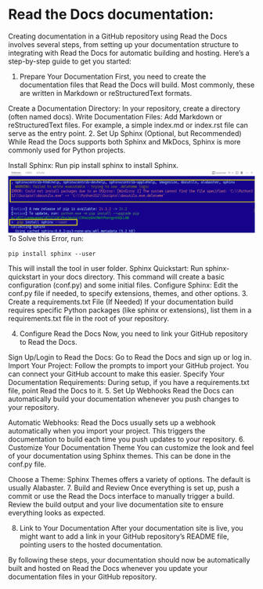 # Read the Docs documentation:
Creating documentation in a GitHub repository using Read the Docs involves several steps, from setting up your documentation structure to integrating with Read the Docs for automatic building and hosting. Here’s a step-by-step guide to get you started:

1. Prepare Your Documentation
First, you need to create the documentation files that Read the Docs will build. Most commonly, these are written in Markdown or reStructuredText formats.

Create a Documentation Directory: In your repository, create a directory (often named docs).
Write Documentation Files: Add Markdown or reStructuredText files. For example, a simple index.md or index.rst file can serve as the entry point.
2. Set Up Sphinx (Optional, but Recommended)
While Read the Docs supports both Sphinx and MkDocs, Sphinx is more commonly used for Python projects.

Install Sphinx: Run pip install sphinx to install Sphinx.
![pip install sphinx](./images/01_pip_install_Error.png)
To Solve this Error, run:
```
pip install sphinx --user
```
This will install the tool in user folder.
Sphinx Quickstart: Run sphinx-quickstart in your docs directory. This command will create a basic configuration (conf.py) and some initial files.
Configure Sphinx: Edit the conf.py file if needed, to specify extensions, themes, and other options.
3. Create a requirements.txt File (If Needed)
If your documentation build requires specific Python packages (like sphinx or extensions), list them in a requirements.txt file in the root of your repository.

4. Configure Read the Docs
Now, you need to link your GitHub repository to Read the Docs.

Sign Up/Login to Read the Docs: Go to Read the Docs and sign up or log in.
Import Your Project: Follow the prompts to import your GitHub project. You can connect your GitHub account to make this easier.
Specify Your Documentation Requirements: During setup, if you have a requirements.txt file, point Read the Docs to it.
5. Set Up Webhooks
Read the Docs can automatically build your documentation whenever you push changes to your repository.

Automatic Webhooks: Read the Docs usually sets up a webhook automatically when you import your project. This triggers the documentation to build each time you push updates to your repository.
6. Customize Your Documentation Theme
You can customize the look and feel of your documentation using Sphinx themes. This can be done in the conf.py file.

Choose a Theme: Sphinx Themes offers a variety of options. The default is usually Alabaster.
7. Build and Review
Once everything is set up, push a commit or use the Read the Docs interface to manually trigger a build. Review the build output and your live documentation site to ensure everything looks as expected.

8. Link to Your Documentation
After your documentation site is live, you might want to add a link in your GitHub repository’s README file, pointing users to the hosted documentation.

By following these steps, your documentation should now be automatically built and hosted on Read the Docs whenever you update your documentation files in your GitHub repository.
